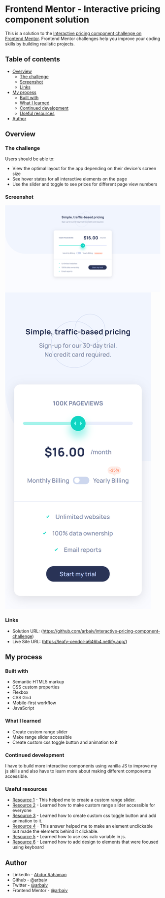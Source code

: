 # Frontend Mentor - Interactive pricing component solution

This is a solution to the [Interactive pricing component challenge on Frontend Mentor](https://www.frontendmentor.io/challenges/interactive-pricing-component-t0m8PIyY8). Frontend Mentor challenges help you improve your coding skills by building realistic projects. 

## Table of contents

- [Overview](#overview)
  - [The challenge](#the-challenge)
  - [Screenshot](#screenshot)
  - [Links](#links)
- [My process](#my-process)
  - [Built with](#built-with)
  - [What I learned](#what-i-learned)
  - [Continued development](#continued-development)
  - [Useful resources](#useful-resources)
- [Author](#author)



## Overview

### The challenge

Users should be able to:

- View the optimal layout for the app depending on their device's screen size
- See hover states for all interactive elements on the page
- Use the slider and toggle to see prices for different page view numbers

### Screenshot

![](images/screenshot/desktop-screenshot.png)
![](images/screenshot/mobile-screenshot.png)

### Links

- Solution URL: (https://github.com/arbaiv/interactive-pricing-component-challenge)
- Live Site URL: (https://leafy-cendol-a646b4.netlify.app/)


## My process

### Built with

- Semantic HTML5 markup
- CSS custom properties
- Flexbox
- CSS Grid
- Mobile-first workflow
- JavaScript

### What I learned

- Create custom range slider
- Make range slider accessible
- Create custom css toggle button and animation to it

### Continued development

I have to build more interactive components using vanilla JS to improve my js skills and also have to learn more about making different components accessible. 


### Useful resources

- [Resource 1](https://css-tricks.com/styling-cross-browser-compatible-range-inputs-css/) - This helped me to create a custom range slider.
- [Resource 2](https://developer.mozilla.org/en-US/docs/Web/Accessibility/ARIA/Roles/slider_role) - Learned how to make custom range slider accessible for everyone
- [Resource 3](https://www.youtube.com/watch?v=N8BZvfRD_eU&ab_channel=WebDevSimplified) - Learned how to create custom css toggle button and add animation to it.
- [Resource 4](https://stackoverflow.com/questions/18083061/make-element-unclickable-click-things-behind-it) - This answer helped me to make an element unclickable but made the elements behind it clickable.
- [Resource 5](https://stackoverflow.com/questions/40871127/can-i-use-css-calc-within-javascript#:~:text=Yes%2C%20calc()%20will%20work%20when%20setting%20styles%20in%20javascript.) - Learned how to use css calc variable in js.
- [Resource 6](https://developer.mozilla.org/en-US/docs/Web/CSS/:focus-visible) - Learned how to add design to elements that were focused using keyboard


## Author

- LinkedIn - [Abdur Rahaman](https://www.linkedin.com/in/abdur-rahaman-arb4/)
- Github - [@arbaiv](https://github.com/arbaiv)
- Twitter - [@arbaiv](https://twitter.com/arbaiv)
- Frontend Mentor - [@arbaiv](https://www.frontendmentor.io/profile/arbaiv)